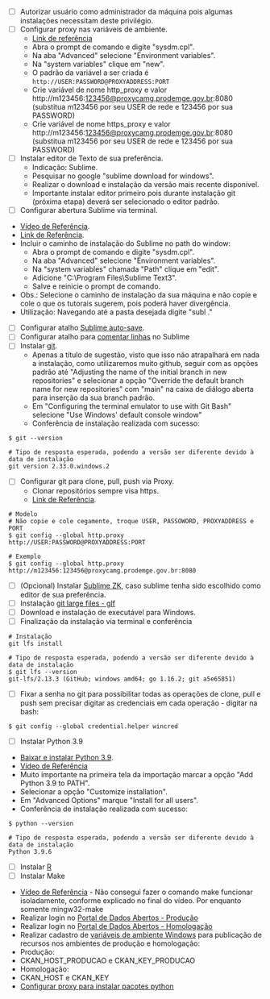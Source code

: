 - [ ] Autorizar usuário como administrador da máquina pois algumas instalações necessitam deste privilégio.
- [ ] Configurar proxy nas variáveis de ambiente.
  - [Link de referência](https://docs.cloudfoundry.org/cf-cli/http-proxy.html) 
  - Abra o prompt de comando e digite "sysdm.cpl".
  - Na aba "Advanced" selecione "Environment variables".
  - Na "system variables" clique em "new".
  - O padrão da variável a ser criada é `http://USER:PASSWORD@PROXYADDRESS:PORT`
  - Crie variável de nome http_proxy e valor http://m123456:123456@proxycamg.prodemge.gov.br:8080 (substitua m123456 por seu USER de rede e 123456 por sua PASSWORD)
  - Crie variável de nome https_proxy e valor http://m123456:123456@proxycamg.prodemge.gov.br:8080 (substitua m123456 por seu USER de rede e 123456 por sua PASSWORD)
- [ ] Instalar editor de Texto de sua preferência.
  * Indicação: Sublime.
  * Pesquisar no google "sublime download for windows".
  * Realizar o download e instalação da versão mais recente disponível.
  * Importante instalar editor primeiro pois durante instalação git (próxima etapa) deverá ser selecionado o editor padrão.
- [ ] Configurar abertura Sublime via terminal.
 - [Vídeo de Referência](https://www.youtube.com/watch?v=MlnH8t4S4Qw).
 - [Link de Referência](https://stackoverflow.com/questions/9440639/sublime-text-from-command-line#:~:text=Add%20the%20installation%20folder%20to,cpl).
 - Incluir o caminho de instalação do Sublime no path do window:
   - Abra o prompt de comando e digite "sysdm.cpl".
   - Na aba "Advanced" selecione "Environment variables".
   - Na "system variables" chamada "Path" clique em "edit".
   - Adicione "C:\Program Files\Sublime Text3".
   - Salve e reinicie o prompt de comando.
 - Obs.: Selecione o caminho de instalação da sua máquina e não copie e cole o que os tutorais sugerem, pois poderá haver divergência.
 - Utilização: Navegando até a pasta desejada digite "subl ."
- [ ] Configurar atalho [Sublime auto-save](https://lucybain.com/resources/setting-up-sublime-autosave/).
- [ ] Configurar atalho para [comentar linhas](https://newbedev.com/shortcut-to-comment-out-a-block-of-code-with-sublime-text) no Sublime
- [ ] Instalar [git](https://git-scm.com/).
  -  Apenas a título de sugestão, visto que isso não atrapalhará em nada a instalação, como utilizaremos muito github, seguir com as opções padrão até "Adjusting the name of the initial branch in new repositories" e selecionar a opção "Override the default branch name for new repositories" com "main" na caixa de diálogo aberta para inserção da sua branch padrão. 
  -  Em "Configuring the terminal emulator to use with Git Bash" selecione "Use Windows' default console window"
  - Conferência de instalação realizada com sucesso:

```Git Bash Terminal
$ git --version

# Tipo de resposta esperada, podendo a versão ser diferente devido à data de instalação
git version 2.33.0.windows.2
```

- [ ] Configurar git para clone, pull, push via Proxy.
  - Clonar repositórios sempre visa https. 
  - [Link de Referência](https://stackoverflow.com/questions/18356502/github-failed-to-connect-to-github-443-windows-failed-to-connect-to-github). 

```Git Bash Terminal
# Modelo
# Não copie e cole cegamente, troque USER, PASSOWORD, PROXYADDRESS e PORT
$ git config --global http.proxy http://USER:PASSWORD@PROXYADDRESS:PORT

# Exemplo
$ git config --global http.proxy http://m123456:123456@proxycamg.prodemge.gov.br:8080
```
- [ ] (Opcional) Instalar [Sublime ZK](https://github.com/renerocksai/sublime_zk), caso sublime tenha sido escolhido como editor de sua preferência.
- [ ] Instalação [git large files - glf](https://git-lfs.github.com/)
 - [ ] Download e instalação de executável para Windows.
 - [ ] Finalização da instalação via terminal e conferência 

```Git Bash Terminal
# Instalação
git lfs install

# Tipo de resposta esperada, podendo a versão ser diferente devido à data de instalação
$ git lfs --version
git-lfs/2.13.3 (GitHub; windows amd64; go 1.16.2; git a5e65851)
```
- [ ] Fixar a senha no git para possibilitar todas as operações de clone, pull e push sem precisar digitar as credenciais em cada operação - digitar na bash:
````
$ git config --global credential.helper wincred
````

- [ ] Instalar Python 3.9
 - [Baixar e instalar Python 3.9](https://www.python.org/downloads/).
  - [Vídeo de Referência](https://www.youtube.com/watch?v=8aZkrsIQT3Y)
  - Muito importante na primeira tela da importação marcar a opção "Add Python 3.9 to PATH".
  - Selecionar a opção "Customize installation".
  - Em "Advanced Options" marque "Install for all users".
  - Conferência de instalação realizada com sucesso:

```Git Bash Terminal
$ python --version

# Tipo de resposta esperada, podendo a versão ser diferente devido à data de instalação
Python 3.9.6
```
- [ ] Instalar [R](https://vps.fmvz.usp.br/CRAN/)
- [ ] Instalar Make
 - [Vídeo de Referência](https://www.youtube.com/watch?v=taCJhnBXG_w) - Não consegui fazer o comando make funcionar isoladamente, conforme explicado no final do vídeo. Por enquanto somente  mingw32-make
- Realizar login no [Portal de Dados Abertos - Produção](https://dados.mg.gov.br)
- Realizar login no [Portal de Dados Abertos - Homologação](https://homologa.cge.mg.gov.br)
- Realizar cadastro de [variáveis de ambiente Windows](https://www.architectryan.com/2018/08/31/how-to-change-environment-variables-on-windows-10/) para publicação de recursos nos ambientes de produção e homologação:
 - Produção:
  - CKAN_HOST_PRODUCAO e CKAN_KEY_PRODUCAO
 - Homologação:
  - CKAN_HOST e CKAN_KEY
- [Configurar proxy para instalar pacotes python](https://leifengblog.net/blog/how-to-use-pip-behind-a-proxy/)
